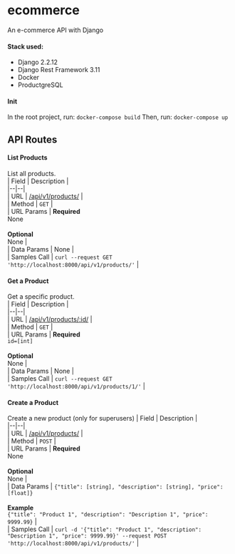 
# ecommerce  
An e-commerce API with Django  
  
#### Stack used:  
* Django 2.2.12  
* Django Rest Framework 3.11  
* Docker  
* ProductgreSQL  

#### Init
In the root project, run:
`docker-compose build`
Then, run:
`docker-compose up`
  
## API Routes  
#### List Products  
List all products.  
| Field | Description  |  
|--|--|  
| URL | [/api/v1/products/](http://localhost:8000/api/v1/products/) |  
| Method | `GET` |  
| URL Params | **Required** <br> None <br><br> **Optional** <br> None |  
| Data Params | None |  
| Samples Call | `curl --request GET 'http://localhost:8000/api/v1/products/'` |  
  
#### Get a Product  
Get a specific product.  
| Field | Description  |  
|--|--|  
| URL | [/api/v1/products/:id/](http://localhost:8000/api/v1/products/1/) |  
| Method | `GET` |  
| URL Params | **Required** <br> `id=[int]` <br><br> **Optional** <br> None |  
| Data Params | None |  
| Samples Call | `curl --request GET 'http://localhost:8000/api/v1/products/1/'` |  
  
#### Create a Product  
Create a new product  (only for superusers)
| Field | Description  |  
|--|--|  
| URL | [/api/v1/products/](http://localhost:8000/api/v1/products/1/) |  
| Method | `POST` |  
| URL Params | **Required** <br> None <br><br> **Optional** <br> None |  
| Data Params | `{"title": [string], "description": [string], "price": [float]}` <br><br> **Example** <br> `{"title": "Product 1", "description": "Description 1", "price": 9999.99}` |  
| Samples Call | `curl -d '{"title": "Product 1", "description": "Description 1", "price": 9999.99}' --request POST 'http://localhost:8000/api/v1/products/'` |